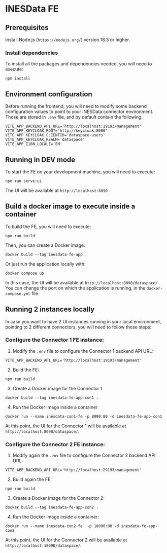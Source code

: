 # INESData FE
## Prerequisites
Install Node.js (`https://nodejs.org/`) version 18.3 or higher.
### Install dependencies
To install all the packages and dependencies needed, you will need to execute:
```shell
npm install
```
## Environment configuration
Before running the frontend, you will need to modify some backend configuration values to point to your INESData connector environment. Those are stored in `.env` file, and
by default contain the following:
```
VITE_APP_BACKEND_API_URL='http://localhost:19193/management'
VITE_APP_KEYCLOAK_ROOT='http://keycloak:8080'
VITE_APP_KEYCLOAK_CLIENTID='dataspace-users'
VITE_APP_KEYCLOAK_REALM='dataspace'
VITE_APP_I18N_LOCALE='EN'
```
## Running in DEV mode
To start the FE on your development machine, you will need to execute:
```shell
npm run serve:ui
```
The UI will be available at `http://localhost:8090`
## Build a docker image to execute inside a container
To build the FE, you will need to execute:
```shell
npm run build
```
Then, you can create a Docker image:
```shell
docker build --tag inesdata-fe-app .
```
Or just run the application locally with:
```shell
docker compose up
```
In this case, the UI will be available at `http://localhost:8090/dataspace/`.
You can change the port on which the application is running, in the `docker-compose.yml` file.
## Running 2 instances locally
In case you want to have 2 UI instances running in your local environment, pointing to 2 different connectors, you will need to follow these steps:
### Configure the Connector 1 FE instance:
1) Modify the `.env` file to configure the Connector 1 backend API URL:
```
VITE_APP_BACKEND_API_URL='http://localhost:19193/management'
```
2) Build the FE:
```shell
npm run build
```
3) Create a Docker image for the Connector 1
```shell
docker build --tag inesdata-fe-app-con1 .
```
4) Run the Docker image inside a container
```shell
docker run --name inesdata-con1-fe -p 8090:80 -d inesdata-fe-app-con1
```
At this point, the UI for the Connector 1 will be available at `http://localhost:8090/dataspace/`.
### Configure the Connector 2 FE instance:
1) Modify again the `.env` file to configure the Connector 2 backend API URL:
```
VITE_APP_BACKEND_API_URL='http://localhost:29193/management'
```
2) Build again the FE:
```shell
npm run build
```
3) Create a Docker image for the Connector 2:
```shell
docker build --tag inesdata-fe-app-con2 .
```
4) Run the Docker image inside a container:
```shell
docker run --name inesdata-con2-fe  -p 18090:80 -d inesdata-fe-app-con2
```
At this point, the UI for the Connector 2 will be available at `http://localhost:18090/dataspace/`.